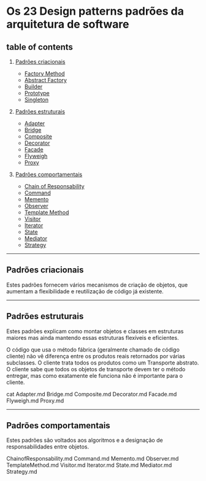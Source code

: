 # Os 23 Design patterns padrões da arquitetura de software

## table of contents 

1. [Padrões criacionais](#padrões-criacionais)
    * [Factory Method](/the-23paterns/criacionais/FactoryMethod.md)
    * [Abstract Factory](/the-23paterns/criacionais/AbstractFactory.md)
    * [Builder](/the-23paterns/criacionais/Builder.md)
    * [Prototype](/the-23paterns/criacionais/Prototype.md)
    * [Singleton](/the-23paterns/criacionais/Singleton.md)

2. [Padrões estruturais](#padrões-estruturais)
    * [Adapter](/the-23paterns/estruturais/Adapter.md)
    * [Bridge](/the-23paterns/estruturais/Bridge.md)
    * [Composite](/the-23paterns/estruturais/Composite.md)
    * [Decorator](/the-23paterns/estruturais/Decorator.md)
    * [Facade](/the-23paterns/estruturais/Facade.md)
    * [Flyweigh](/the-23paterns/estruturais/Flyweigh.md)
    * [Proxy](/the-23paterns/estruturais/Proxy.md)

3. [Padrões comportamentais](#padrões-comportamentais)
    * [Chain of Responsability](/the-23paterns/comportamentais/ChainofResponsability.md)
    * [Command](/the-23paterns/comportamentais/Command.md)
    * [Memento](/the-23paterns/comportamentais/Memento.md)
    * [Observer](/the-23paterns/comportamentais/Observer.md)
    * [Template Method](/the-23paterns/comportamentais/TemplateMethod.md)
    * [Visitor](/the-23paterns/comportamentais/Visitor.md)
    * [Iterator](/the-23paterns/comportamentais/Iterator.md)
    * [State](/the-23paterns/comportamentais/State.md)
    * [Mediator](/the-23paterns/comportamentais/Mediator.md)
    * [Strategy](/the-23paterns/comportamentais/Strategy.md)


--------    
## Padrões criacionais

Estes padrões fornecem vários mecanismos de criação de objetos, que aumentam a flexibilidade e reutilização de código já existente.

--------
## Padrões estruturais

Estes padrões explicam como montar objetos e classes em estruturas maiores mas ainda mantendo essas estruturas flexíveis e eficientes.

O código que usa o método fábrica (geralmente chamado de código cliente) não vê diferença entre os produtos reais retornados por várias subclasses. O cliente trata todos os produtos como um Transporte abstrato. O cliente sabe que todos os objetos de transporte devem ter o método entregar, mas como exatamente ele funciona não é importante para o cliente.

cat Adapter.md Bridge.md Composite.md Decorator.md Facade.md Flyweigh.md Proxy.md

--------
## Padrões comportamentais

Estes padrões são voltados aos algoritmos e a designação de responsabilidades entre objetos.

ChainofResponsability.md Command.md Memento.md Observer.md TemplateMethod.md Visitor.md Iterator.md State.md Mediator.md Strategy.md